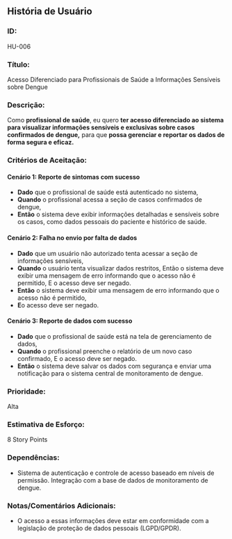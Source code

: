 ## **História de Usuário**

### **ID:**  
HU-006

### **Título:**  
Acesso Diferenciado para Profissionais de Saúde a Informações Sensíveis sobre Dengue

### **Descrição:**  

Como **profissional de saúde**, eu quero **ter acesso diferenciado ao sistema para visualizar informações sensíveis e exclusivas sobre casos confirmados de dengue,** para que **possa gerenciar e reportar os dados de forma segura e eficaz.**

### **Critérios de Aceitação:**

#### Cenário 1: Reporte de sintomas com sucesso
- **Dado** que o profissional de saúde está autenticado no sistema,
- **Quando** o profissional acessa a seção de casos confirmados de dengue,
- **Então** o sistema deve exibir informações detalhadas e sensíveis sobre os casos, como dados pessoais do paciente e histórico de saúde.

#### Cenário 2: Falha no envio por falta de dados
- **Dado** que um usuário não autorizado tenta acessar a seção de informações sensíveis,
- **Quando** o usuário tenta visualizar dados restritos,
Então o sistema deve exibir uma mensagem de erro informando que o acesso não é permitido,
E o acesso deve ser negado.
- **Então** o sistema deve exibir uma mensagem de erro informando que o acesso não é permitido,
- **E**o acesso deve ser negado.

#### Cenário 3: Reporte de dados com sucesso
- **Dado** que o profissional de saúde está na tela de gerenciamento de dados,
- **Quando** o profissional preenche o relatório de um novo caso confirmado,
E o acesso deve ser negado.
- **Então** o sistema deve salvar os dados com segurança e enviar uma notificação para o sistema central de monitoramento de dengue.

### **Prioridade:**  
Alta

### **Estimativa de Esforço:**  
8 Story Points

### **Dependências:**  
- Sistema de autenticação e controle de acesso baseado em níveis de permissão.
Integração com a base de dados de monitoramento de dengue.

### **Notas/Comentários Adicionais:**
- O acesso a essas informações deve estar em conformidade com a legislação de proteção de dados pessoais (LGPD/GPDR).
